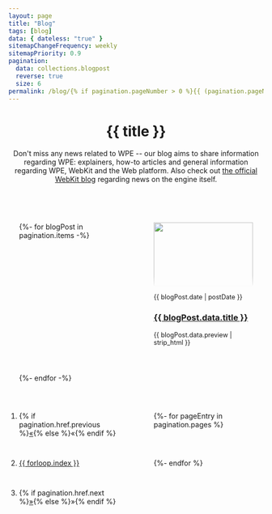 ```yaml
---
layout: page
title: "Blog"
tags: [blog]
data: { dateless: "true" }
sitemapChangeFrequency: weekly
sitemapPriority: 0.9
pagination:
  data: collections.blogpost
  reverse: true
  size: 6
permalink: /blog/{% if pagination.pageNumber > 0 %}{{ (pagination.pageNumber + 1) }}/{% endif %}
---
```

<style>
.card ol {
	padding: 1.5em;
}
@media (min-width: 60em) {
	.card ol {
		display: grid;
		grid-template-columns: repeat(2, 1fr);
		gap: 3em 5em;
	}
}
.card ol img {
	width: 100%;
	height: 9em;
	margin-block: 0 1em;
	object-fit: cover;
	object-position: top center;
	mask: linear-gradient(0deg, #FFF0, 0.5em, #FFFF 1.5em);
}
.card ol p, .card ol time {
	font-size: 90%;
}
</style>

<header class="page">

# {{ title }}

Don't miss any news related to WPE -- our blog aims to share information regarding WPE: explainers, how-to articles and general information regarding WPE, WebKit
and the Web platform. Also check out [the official WebKit blog](https://webkit.org/blog/) regarding news on the engine itself. 

</header>

<div class="card">
	<ol reversed role="list" class="w-list-unstyled" style="margin: 1rem 0 1rem 0; list-style: none;">
	{%- for blogPost in pagination.items -%}
		<li class="listitem">
			<img src="{{ blogPost.data.thumbnail }}" alt="">
			<time>{{ blogPost.date | postDate }}</time>
			<h3><a href="{{ blogPost.url }}">{{ blogPost.data.title }}</a></h3>
			<p>{{ blogPost.data.preview | strip_html }}</p>
		</li>
	{%- endfor -%}
	</ol>

  <nav class="pagination">
    <ol>
      <li>{% if pagination.href.previous %}<a href="{{ pagination.href.previous }}" title="Previous">«</a>{% else %}<span>«</span>{% endif %}</li>
      {%- for pageEntry in pagination.pages %}
      <li><a href="{{ pagination.hrefs[ forloop.index0 ] }}"{% if page.url == pagination.hrefs[ forloop.index0 ] %} aria-current="page"{% endif %}>{{ forloop.index }}</a></li>
      {%- endfor %}
      <li>{% if pagination.href.next %}<a href="{{ pagination.href.next }}" title="Next">»</a>{% else %}<span>»</span>{% endif %}</li>
    </ol>
  </nav>
</div>
